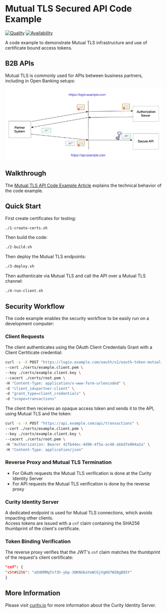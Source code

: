 # Mutual TLS Secured API Code Example

[![Quality](https://img.shields.io/badge/quality-experiment-red)](https://curity.io/resources/code-examples/status/)
[![Availability](https://img.shields.io/badge/availability-source-blue)](https://curity.io/resources/code-examples/status/)

A code example to demonstrate Mutual TLS infrastructure and use of certificate bound access tokens.

## B2B APIs

Mutual TLS is commonly used for APIs between business partners, including in Open Banking setups:

![Sequence](images/sequence.png)

## Walkthrough

The [Mutual TLS API Code Example Article](https://curity.io/resources/learn/mutual-tls-api/) explains the technical behavior of the code example.

## Quick Start

First create certificates for testing:

```bash
./1-create-certs.sh
```

Then build the code:

```bash
./2-build.sh
```

Then deploy the Mutual TLS endpoints:

```bash
./3-deploy.sh
```

Then authenticate via Mutual TLS and call the API over a Mutual TLS channel:

```bash
./4-run-client.sh
```

## Security Workflow

The code example enables the security workflow to be easily run on a development computer:

### Client Requests

The client authenticates using the OAuth Client Credentials Grant with a Client Certiticate credential:

```bash
curl -s -X POST "https://login.example.com/oauth/v2/oauth-token-mutual-tls" \
--cert ./certs/example.client.pem \
--key ./certs/example.client.key \
--cacert ./certs/root.pem \
-H "Content-Type: application/x-www-form-urlencoded" \
-d "client_id=partner-client" \
-d "grant_type=client_credentials" \
-d "scope=transactions"
```
The client then receives an opaque access token and sends it to the API, using Mutual TLS and the token: 

```bash
curl -s -X POST "https://api.example.com/api/transactions" \
--cert ./certs/example.client.pem \
--key ./certs/example.client.key \
--cacert ./certs/root.pem \
-H "Authorization: Bearer 42fb44ec-4d96-4f5a-ac48-abbd7e004a2a" \
-H "Content-Type: application/json"
```

### Reverse Proxy and Mutual TLS Termination

- For OAuth requests the Mutual TLS verification is done at the Curity Identity Server
- For API requests the Mutual TLS verification is done by the reverse proxy

### Curity Identity Server

A dedicated endpoint is used for Mutual TLS connections, which avoids impacting other clients.\
Access tokens are issued with a `cnf` claim containing the SHA256 thumbprint of the client's certificate.

### Token Binding Verification

The reverse proxy verifies that the JWT's `cnf` claim matches the thumbprint of the request's client certificate:

```json
"cnf": {
"x5t#S256": "aEHDMMqTn73h-ybp-30KNG6aYeWCGjVgKO7WIBgB85Y"
}
```

## More Information

Please visit [curity.io](https://curity.io/) for more information about the Curity Identity Server.
